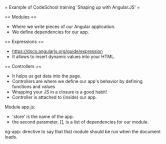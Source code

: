 = Example of CodeSchool training 'Shaping up with Angular.JS' =

== Modules ==
* Where we write pieces of our Angular application.
* We define dependencies for our app.

== Expressions ==
* https://docs.angularjs.org/guide/expression
* It allows to insert dynamic values into your HTML.

== Controllers ==
* It helps us get data into the page.
* Controllers are where we define our app's behavior by defining functions and values
* Wrapping your JS in a closure is a good habit!
* Controller is attached to (inside) our app.

Module app.js:
* 'store' is the name of the app.
* the second parameter, [], is a list of dependencies for our module.

ng-app: directive to say that that module should be run when the document loads.